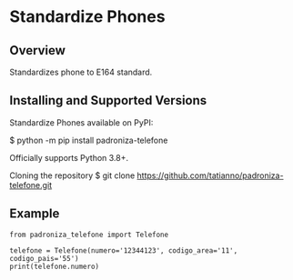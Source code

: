 
# Standardize Phones

## Overview
Standardizes phone to E164 standard.

## Installing and Supported Versions
Standardize Phones available on PyPI:

$ python -m pip install padroniza-telefone

Officially supports Python 3.8+.

Cloning the repository
$ git clone https://github.com/tatianno/padroniza-telefone.git

## Example
```
from padroniza_telefone import Telefone

telefone = Telefone(numero='12344123', codigo_area='11', codigo_pais='55')
print(telefone.numero)
```